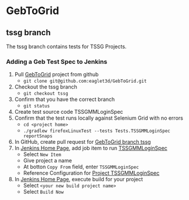 # GebToGrid

## tssg branch
The tssg branch contains tests for TSSG Projects.

### Adding a Geb Test Spec to Jenkins
1. Pull [GebToGrid](https://github.com/eaglet3d/GebToGrid/tree/tssg) project from github
   * `git clone git@github.com:eaglet3d/GebToGrid.git`
2. Checkout the tssg branch
   * `git checkout tssg`
3. Confirm that you have the correct branch
   * `git status`
4. Create test source code TSSGMMLoginSpec
5. Confirm that the test runs locally against Selenium Grid with no errors
   * `cd <project home>`
   * `./gradlew firefoxLinuxTest --tests Tests.TSSGMMLoginSpec reportSnaps`
6. In GitHub, create pull request for [GebToGrid branch tssg](https://github.com/eaglet3d/GebToGrid/tree/tssg)
7. In [Jenkins Home Page](http://technologynursery.org:8022/), add job item to run [TSSGMMLoginSpec](http://technologynursery.org:8022/job/TSSGMMLoginSpec/)
   * Select `New Item`
   * Give project a name
   * At botton `Copy From` field, enter `TSSGMMLoginSpec`
   * Reference Configuration for [Project TSSGMMLoginSpec](http://technologynursery.org:8022/job/TSSGMMLoginSpec/)
8. In [Jenkins Home Page](http://technologynursery.org:8022/), execute build for your project
   * Select `<your new build project name>`
   * Select `Build Now`
